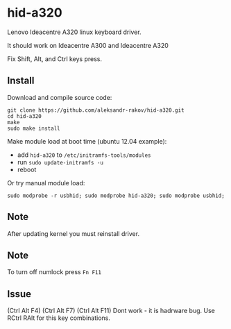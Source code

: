 hid-a320
========

Lenovo Ideacentre A320 linux keyboard driver.

It should work on Ideacentre A300 and Ideacentre A320

Fix Shift, Alt, and Ctrl keys press.

Install
-------
Download and compile source code:
```
git clone https://github.com/aleksandr-rakov/hid-a320.git
cd hid-a320
make
sudo make install
```

Make module load at boot time (ubuntu 12.04 example):
* add ```hid-a320``` to ```/etc/initramfs-tools/modules```
* run ```sudo update-initramfs -u```
* reboot

Or try manual module load:
```
sudo modprobe -r usbhid; sudo modprobe hid-a320; sudo modprobe usbhid;
```

Note
----
After updating kernel you must reinstall driver.

Note
----
To turn off numlock press ```Fn F11```

Issue
-----
(Ctrl Alt F4) (Ctrl Alt F7) (Ctrl Alt F11) Dont work - it is hadrware bug.
Use RCtrl RAlt for this key combinations.
